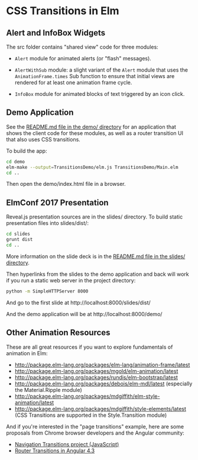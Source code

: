 # CSS Transitions in Elm


## Alert and InfoBox Widgets

The src folder contains "shared view" code for three modules:

* `Alert` module for animated alerts (or "flash" messages).

* `AlertWithSub` module: a slight variant of the `Alert` module that uses the
`AnimationFrame.times` Sub function to ensure that initial views are rendered for at
least one animation frame cycle.

* `InfoBox` module for animated blocks of text triggered by an icon click.


## Demo Application

See the [README.md file in the demo/ directory](demo/) for an application that shows the
client code for these modules, as well as a router transition UI that also uses
CSS transitions.

To build the app:

```bash
cd demo
elm-make --output=TransitionsDemo/elm.js TransitionsDemo/Main.elm
cd ..
```

Then open the demo/index.html file in a browser.


## ElmConf 2017 Presentation

Reveal.js presentation sources are in the slides/ directory. To build static presentation
files into slides/dist/:

```bash
cd slides
grunt dist
cd ..
```

More information on the slide deck is in the  [README.md file in the slides/ directory](slides/).

Then hyperlinks from the slides to the demo application and back will work if you run a static
web server in the project directory:

```bash
python -m SimpleHTTPServer 8000
```

And go to the first slide at http://localhost:8000/slides/dist/

And the demo application will be at http://localhost:8000/demo/


## Other Animation Resources

These are all great resources if you want to explore fundamentals of animation in Elm:

* http://package.elm-lang.org/packages/elm-lang/animation-frame/latest
* http://package.elm-lang.org/packages/mgold/elm-animation/latest
* http://package.elm-lang.org/packages/rundis/elm-bootstrap/latest
* http://package.elm-lang.org/packages/debois/elm-mdl/latest (especially the Material.Ripple module)
* http://package.elm-lang.org/packages/mdgiffith/elm-style-animation/latest
* http://package.elm-lang.org/packages/mdgiffith/style-elements/latest (CSS Transitions are supported in the Style.Transition module)

And if you're interested in the "page transitions" example, here are some proposals from
Chrome browser developers and the Angular community:

* [Navigation Transitions project (JavaScript)](https://github.com/jakearchibald/navigation-transitions)
* [Router Transitions in Angular 4.3](https://medium.com/google-developer-experts/angular-supercharge-your-router-transitions-using-new-animation-features-v4-3-3eb341ede6c8)
